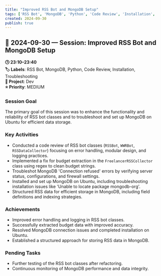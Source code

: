 ```yaml
---
title: "Improved RSS Bot and MongoDB Setup"
tags: ['RSS Bot', 'MongoDB', 'Python', 'Code Review', 'Installation', 'Troubleshooting']
created: 2024-09-30
publish: true
---
```


## 📅 2024-09-30 — Session: Improved RSS Bot and MongoDB Setup

**🕒 23:10–23:40**  
**🏷️ Labels**: RSS Bot, MongoDB, Python, Code Review, Installation, Troubleshooting  
**📂 Project**: Dev  
**⭐ Priority**: MEDIUM  


### Session Goal
The primary goal of this session was to enhance the functionality and reliability of RSS bot classes and to troubleshoot and set up MongoDB on Ubuntu for efficient data storage.

### Key Activities
- Conducted a code review of RSS bot classes (`RSSBot`, `WWRBot`, `RSSDataCollector`) focusing on error handling, modular design, and logging practices.
- Implemented a fix for budget extraction in the `FreelancerRSSCollector` class using regex to clean budget strings.
- Troubleshot MongoDB 'Connection refused' errors by verifying server status, configurations, and firewall settings.
- Installed and set up MongoDB on Ubuntu, including troubleshooting installation issues like 'Unable to locate package mongodb-org'.
- Structured RSS data for efficient storage in MongoDB, including field definitions and indexing strategies.

### Achievements
- Improved error handling and logging in RSS bot classes.
- Successfully extracted budget data with improved accuracy.
- Resolved MongoDB connection issues and completed installation on Ubuntu.
- Established a structured approach for storing RSS data in MongoDB.

### Pending Tasks
- Further testing of the RSS bot classes after refactoring.
- Continuous monitoring of MongoDB performance and data integrity.
